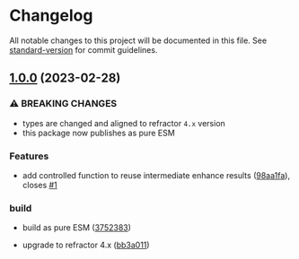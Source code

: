 # Changelog

All notable changes to this project will be documented in this file. See [standard-version](https://github.com/conventional-changelog/standard-version) for commit guidelines.

## [1.0.0](https://github.com/otakustay/source-tokenizer/compare/v0.8.3...v1.0.0) (2023-02-28)


### ⚠ BREAKING CHANGES

* types are changed and aligned to refractor `4.x` version
* this package now publishes as pure ESM

### Features

* add controlled function to reuse intermediate enhance results ([98aa1fa](https://github.com/otakustay/source-tokenizer/commit/98aa1fa8f1835cb9aba2bee256410172d5f8bb13)), closes [#1](https://github.com/otakustay/source-tokenizer/issues/1)


### build

* build as pure ESM ([3752383](https://github.com/otakustay/source-tokenizer/commit/3752383285b8e8de390b11abb003e8f48b2b45ab))


* upgrade to refractor 4.x ([bb3a011](https://github.com/otakustay/source-tokenizer/commit/bb3a011340dcf81315442a4f62d301a046edf261))
